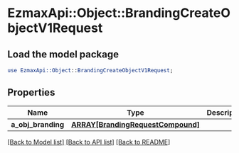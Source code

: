 # EzmaxApi::Object::BrandingCreateObjectV1Request

## Load the model package
```perl
use EzmaxApi::Object::BrandingCreateObjectV1Request;
```

## Properties
Name | Type | Description | Notes
------------ | ------------- | ------------- | -------------
**a_obj_branding** | [**ARRAY[BrandingRequestCompound]**](BrandingRequestCompound.md) |  | 

[[Back to Model list]](../README.md#documentation-for-models) [[Back to API list]](../README.md#documentation-for-api-endpoints) [[Back to README]](../README.md)


